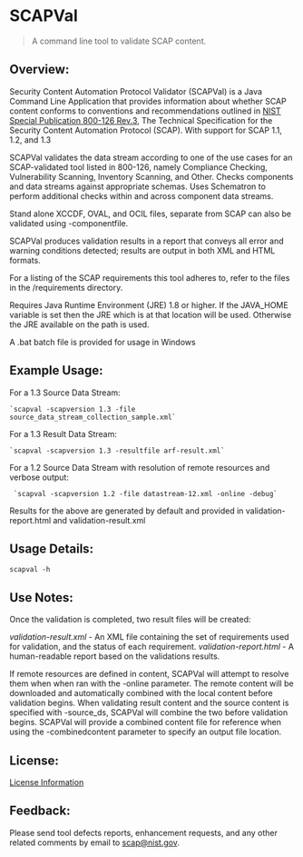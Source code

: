 # SCAPVal
> A command line tool to validate SCAP content.

## Overview:
Security Content Automation Protocol Validator (SCAPVal) is a Java Command Line Application that provides information
about whether SCAP content conforms to conventions and recommendations outlined in [NIST Special Publication 800-126 
Rev.3],
The Technical Specification for the Security Content Automation Protocol (SCAP). With support for SCAP 1.1, 1.2, and 1.3

SCAPVal validates the data stream according to one of the use cases for an SCAP-validated tool listed in 800-126,
namely Compliance Checking, Vulnerability Scanning, Inventory Scanning, and Other.
Checks components and data streams against appropriate schemas. Uses Schematron to perform additional checks within and across component data streams.

Stand alone XCCDF, OVAL, and OCIL files, separate from SCAP can also be validated using -componentfile.

SCAPVal produces validation results in a report that conveys all error and warning conditions detected; results are output in both XML and HTML formats.

For a listing of the SCAP requirements this tool adheres to, refer to the files in the /requirements directory.

Requires Java Runtime Environment (JRE) 1.8 or higher.
If the JAVA_HOME variable is set then the JRE which is at that location will be used. Otherwise the JRE available on the path is used.

A .bat batch file is provided for usage in Windows

## Example Usage:
For a 1.3 Source Data Stream:

    `scapval -scapversion 1.3 -file source_data_stream_collection_sample.xml`

For a 1.3 Result Data Stream:

    `scapval -scapversion 1.3 -resultfile arf-result.xml`

For a 1.2 Source Data Stream with resolution of remote resources and verbose output:

     `scapval -scapversion 1.2 -file datastream-12.xml -online -debug`

Results for the above are generated by default and provided in validation-report.html and validation-result.xml

Usage Details:
----
`scapval -h`

Use Notes:
----
Once the validation is completed, two result files will be created:

  *validation-result.xml* - An XML file containing the set of requirements used
      for validation, and the status of each requirement.
  *validation-report.html* - A human-readable report based on the validations
      results.

If remote resources are defined in content, SCAPVal will attempt to resolve them when when ran with the -online parameter.
The remote content will be downloaded and automatically combined with the local content before validation begins.
When validating result content and the source content is specified with -source_ds, SCAPVal will combine the two before validation begins.
SCAPVal will provide a combined content file for reference when using the -combinedcontent parameter to specify an output file location.

License:
---------
[License Information]

Feedback:
---------
Please send tool defects reports, enhancement requests, and any other related
comments by email to scap@nist.gov.

[NIST Special Publication 800-126 Rev.3]:http://csrc.nist.gov/publications/PubsDrafts.html
[License Information]:https://github.com/usnistgov/scapval/blob/master/scapval/src/main/distro/NOTICE.txt